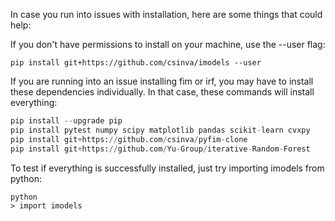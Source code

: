 In case you run into issues with installation, here are some things that could help:

If you don't have permissions to install on your machine, use the --user flag:

`pip install git+https://github.com/csinva/imodels --user`

If you are running into an issue installing fim or irf, you may have to install these dependencies individually. In that case, these commands will install everything:

```python
pip install --upgrade pip
pip install pytest numpy scipy matplotlib pandas scikit-learn cvxpy
pip install git+https://github.com/csinva/pyfim-clone
pip install git+https://github.com/Yu-Group/iterative-Random-Forest
```

To test if everything is successfully installed, just try importing imodels from python:

```
python
> import imodels
```

